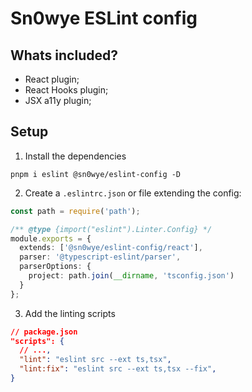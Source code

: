 # Sn0wye ESLint config

## Whats included?

- React plugin;
- React Hooks plugin;
- JSX a11y plugin;

## Setup

1. Install the dependencies

```
pnpm i eslint @sn0wye/eslint-config -D
```

2. Create a `.eslintrc.json` or file extending the config:
```ts
const path = require('path');

/** @type {import("eslint").Linter.Config} */
module.exports = {
  extends: ['@sn0wye/eslint-config/react'],
  parser: '@typescript-eslint/parser',
  parserOptions: {
    project: path.join(__dirname, 'tsconfig.json')
  }
};
```

3. Add the linting scripts

```json
// package.json
"scripts": {
  // ...,
  "lint": "eslint src --ext ts,tsx",
  "lint:fix": "eslint src --ext ts,tsx --fix",
}
```